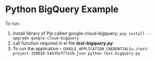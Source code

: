 # Python BigQuery Example


To run:

1. Install library of Pip called google-cloud-bigquery: ```pip install --upgrade google-cloud-bigquery```
2. call function required in el file ***test-bigquery.py***
4. To run the application - `GOOGLE_APPLICATION_CREDENTIALS=./test-project-350020-54435eff7a10.json python test-bigquery.py`